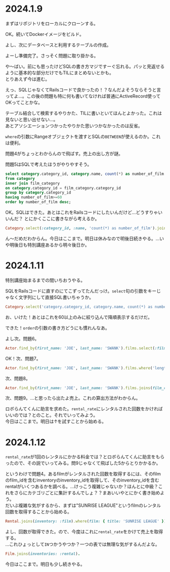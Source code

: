 # 2024.1.9

まずはリポジトリをローカルにクローンする。

OK。続いてDockerイメージをビルド。

よし、次にデータベースと利用するテーブルの作成。

よーし準備完了。さっそく問題に取り掛かる。

や〜ばい。前にも思ったけどSQLの書き方マジですーぐ忘れる。パッと見返せるように基本的な部分だけでもTILにまとめないとかも。  
とりあえず今は進む。

えっ、SQLじゃなくてRailsコードで良かったの！？なんだよそうならそうと言ってよ…。この後の問題も特に何も書いてなければ普通にActiveRecord使ってOKってことかな。

テーブル結合して検索するやりかた、TILに書いといてほんとよかった。これは見ないと思い出せない…。  
あとアソシエーションつかったやりかた思いつかなかったのは反省。

`where`の引数にRangeオブジェクトを渡すとSQLの`BETWEEN`が使えるのか。これは便利。

問題4がちょっとわからんので飛ばす。売上の出し方が謎。

問題5はSQLで考えたほうがやりやすそう。
```sql
select category.category_id, category.name, count(*) as number_of_film
from category
inner join film_category
on category.category_id = film_category.category_id
group by category.category_id
having number_of_film>=60
order by number_of_film desc;
```

OK。SQLはできた。あとはこれをRailsコードにしたいんだけど…どうすりゃいいんだ？
とにかくここに書きながら考えるか。
```rb
Category.select(:category_id, :name, 'count(*) as number_of_film').joins(:film_categories).group(:category_id).count
```

ん〜だめだわからん。今日はここまで。明日は休みなので明後日続きやる。…いや明後日も特別講座あるから明々後日か。

# 2024.1.11
特別講座始まるまでの間いちおうやる。

SQLをRailsコードに直すのにてこずってたんだっけ。`select`句の引数をキーじゃなく文字列にして直接SQL書いちゃうか。

```rb
Category.select('category.category_id, category.name, count(*) as number_of_film').joins(:film_categories).group(:category_id).having('number_of_film >= ?', '60').order(number_of_film: :desc)
```

お、いけた！あとはこれを60以上のみに絞り込んで降順表示するだけだ。

できた！`order`の引数の書き方どうにも慣れんなあ。

よし次。問題6。
```rb
Actor.find_by(first_name: 'JOE', last_name: 'SWANK').films.select(:film_id, :title)
```

OK！次、問題7。
```rb
Actor.find_by(first_name: 'JOE', last_name: 'SWANK').films.where('length >= ?', '100').select(:film_id, :title, :length)
```

次、問題8。
```rb
Actor.find_by(first_name: 'JOE', last_name: 'SWANK').films.joins(film_categories: :category).where(category: { name: 'Action' }).select(:film_id, :title)
```

次、問題9。…と思ったら出たよ売上。これの算出方法がわからん。

ロボらんてくんに助言を求めた。`rental_rate`にレンタルされた回数をかければいいのでは？とのこと。それでいってみよう。  
今日はここまで。明日は↑を試すことから始める。

# 2024.1.12
`rental_rate`が1回のレンタルにかかる料金では？とロボらんてくんに助言をもらったので、その説でいってみる。問9じゃなくて飛ばした5からとりかかるか。

というわけで問題4。あるfilmがレンタルされた回数を取得するには、そのfilmのfilm_idを含むinventoryのinventory_idを取得して、そのinventory_idを含むrentalがいくつあるかを調べる。…けっこう複雑じゃないか？ほんとに中級？これをさらにカテゴリごとに集計するんでしょ？？まあいいやとにかく書き始めよう。  
だいぶ複雑な気がするから、まずは"SUNRISE LEAGUE"というfilmのレンタル回数を取得することから始める。
```rb
Rental.joins(inventory: :film).where(film: { title: 'SUNRISE LEAGUE' }).count
```
よし、回数が取得できた。ので、今度はこれに`rental_rate`をかけて売上を取得する。  
…これひょっとして`IN`つかうやつか？一つの表では無理な気がするんだよな。
```rb
Film.joins(inventories: :rental).
```

今日はここまで。明日も少し続きやる。